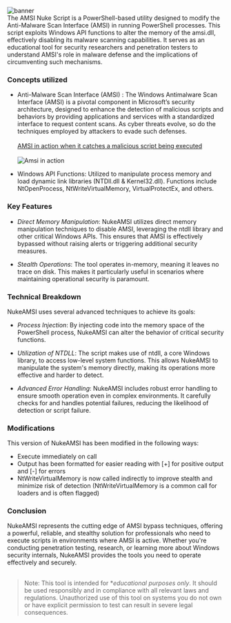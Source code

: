 
![banner](https://s11.gifyu.com/images/SysSH.gif)<br>
The AMSI Nuke Script is a PowerShell-based utility designed to modify the Anti-Malware Scan Interface (AMSI) in running PowerShell processes. This script exploits Windows API functions to alter the memory of the amsi.dll, effectively disabling its malware scanning capabilities. It serves as an educational tool for security researchers and penetration testers to understand AMSI's role in malware defense and the implications of circumventing such mechanisms.

### Concepts utilized
- Anti-Malware Scan Interface (AMSI) : The Windows Antimalware Scan Interface (AMSI) is a pivotal component in Microsoft’s security architecture, designed to enhance the detection of malicious scripts and behaviors by providing applications and services with a standardized interface to request content scans. As cyber threats evolve, so do the techniques employed by attackers to evade such defenses.
<br><br><ins>AMSI in action when it catches a malicious script being executed</ins><br><br>
![Amsi in action](https://sensepost.com/img/pages/blog/2020/resurrecting-an-old-amsi-bypass/2.0-amsi-detection-example.png)

- Windows API Functions:
Utilized to manipulate process memory and load dynamic link libraries (NTDll.dll & Kernel32.dll).
Functions include NtOpenProcess, NtWriteVirtualMemory, VirtualProtectEx, and others.

### Key Features
- *Direct Memory Manipulation*: NukeAMSI utilizes direct memory manipulation techniques to disable AMSI, leveraging the ntdll library and other critical Windows APIs. This ensures that AMSI is effectively bypassed without raising alerts or triggering additional security measures.
  
- *Stealth Operations*: The tool operates in-memory, meaning it leaves no trace on disk. This makes it particularly useful in scenarios where maintaining operational security is paramount.
 

### Technical Breakdown

NukeAMSI uses several advanced techniques to achieve its goals:

- *Process Injection*: By injecting code into the memory space of the PowerShell process, NukeAMSI can alter the behavior of critical security functions.
  
- *Utilization of NTDLL*: The script makes use of ntdll, a core Windows library, to access low-level system functions. This allows NukeAMSI to manipulate the system's memory directly, making its operations more effective and harder to detect.
  
- *Advanced Error Handling*: NukeAMSI includes robust error handling to ensure smooth operation even in complex environments. It carefully checks for and handles potential failures, reducing the likelihood of detection or script failure.

### Modifications

This version of NukeAMSI has been modified in the following ways: 

- Execute immediately on call
- Output has been formatted for easier reading with [+] for positive output and [-] for errors
- NtWriteVirtualMemory is now called indirectly to improve stealth and minimize risk of detection (NtWriteVirtualMemory is a common call for loaders and is often flagged)

### Conclusion

NukeAMSI represents the cutting edge of AMSI bypass techniques, offering a powerful, reliable, and stealthy solution for professionals who need to execute scripts in environments where AMSI is active. Whether you're conducting penetration testing, research, or learning more about Windows security internals, NukeAMSI provides the tools you need to operate effectively and securely.
<br><br>

> Note: This tool is intended for **educational purposes only*. It should be used responsibly and in compliance with all relevant laws and regulations. Unauthorized use of this tool on systems you do not own or have explicit permission to test can result in severe legal consequences.



